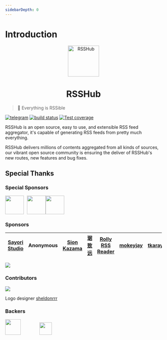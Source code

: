 ```yaml
---
sidebarDepth: 0
---
```


# Introduction

<p align="center" class="logo-img">
    <img src="/logo.png" alt="RSSHub" width="100">
</p>
<h1 align="center" class="logo-text">RSSHub</h1>

> 🍰 Everything is RSSible

[![telegram](https://img.shields.io/badge/chat-telegram-brightgreen.svg?style=flat-square)](https://t.me/rsshub)
[![build status](https://img.shields.io/travis/DIYgod/RSSHub/master.svg?style=flat-square)](https://travis-ci.org/DIYgod/RSSHub)
[![Test coverage](https://img.shields.io/codecov/c/github/DIYgod/RSSHub.svg?style=flat-square)](https://codecov.io/github/DIYgod/RSSHub?branch=master)

RSSHub is an open source, easy to use, and extensible RSS feed aggregator, it's capable of generating RSS feeds from pretty much everything.

RSSHub delivers millions of contents aggregated from all kinds of sources, our vibrant open source community is ensuring the deliver of RSSHub's new routes, new features and bug fixes.

## Special Thanks

### Special Sponsors

<a href="https://rixcloud.app/rsshub" target="_blank"><img height="60px" src="https://i.imgur.com/TrgP3S1.png"></a><a href="https://angelia.codeeer.com" target="_blank" style="margin-left: 10px;"><img height="60px" src="https://i.imgur.com/oQf2WJl.png"></a><a href="https://lizhi.io/store" target="_blank" style="margin-top: 15px;"><img height="60px" src="https://i.imgur.com/1u6jJ6L.jpg"></a>

### Sponsors

| [Sayori Studio](https://t.me/SayoriStudio) | Anonymous | [Sion Kazama](https://blog.sion.moe) | [琚致远](https://www.shaoyaoju.org/) | [Rolly RSS Reader](https://www.coolapk.com/apk/239500) | [mokeyjay](https://www.mokeyjay.com/) | [tkaray](https://rayray.moe/) |
| :----------------------------------------: | :-------: | :----------------------------------: | :----------------------------------: | :----------------------------------------------------: | :-----------------------------------: | :---------------------------: |


[![](https://opencollective.com/static/images/become_sponsor.svg)](/en/support/)

### Contributors

[![](https://opencollective.com/RSSHub/contributors.svg?width=740)](https://github.com/DIYgod/RSSHub/graphs/contributors)

Logo designer [sheldonrrr](https://dribbble.com/sheldonrrr)

### Backers

<a href="https://www.cloudflare.com" target="_blank"><img height="50px" src="https://i.imgur.com/7Ph27Fq.png"></a><a href="https://www.netlify.com" target="_blank" style="margin-left: 60px;"><img height="40px" src="https://i.imgur.com/cU01915.png"></a>

